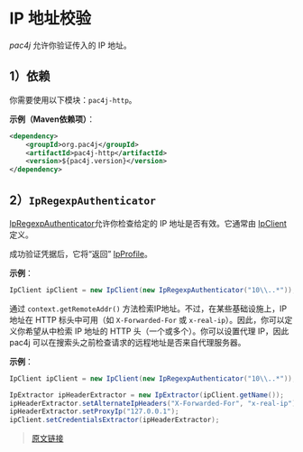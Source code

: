 # IP 地址校验

*pac4j* 允许你验证传入的 IP 地址。

## 1）依赖

你需要使用以下模块：`pac4j-http`。

**示例（Maven依赖项）**：

```xml
<dependency>
    <groupId>org.pac4j</groupId>
    <artifactId>pac4j-http</artifactId>
    <version>${pac4j.version}</version>
</dependency>
```

## 2）`IpRegexpAuthenticator`

[IpRegexpAuthenticator](https://github.com/pac4j/pac4j/blob/master/pac4j-http/src/main/java/org/pac4j/http/authorization/authorizer/IpRegexpAuthorizer.java)允许你检查给定的 IP 地址是否有效。它通常由 [IpClient](https://github.com/pac4j/pac4j/blob/master/pac4j-http/src/main/java/org/pac4j/http/client/direct/IpClient.java) 定义。

成功验证凭据后，它将“返回” [IpProfile](https://github.com/pac4j/pac4j/blob/master/pac4j-http/src/main/java/org/pac4j/http/profile/IpProfile.java)。

**示例**：

```java
IpClient ipClient = new IpClient(new IpRegexpAuthenticator("10\\..*"));
```

通过 `context.getRemoteAddr()` 方法检索IP地址。不过，在某些基础设施上，IP 地址在 HTTP 标头中可用（如 `X-Forwarded-For` 或 `x-real-ip`）。因此，你可以定义你希望从中检索 IP 地址的 HTTP 头（一个或多个）。你可以设置代理 IP，因此 pac4j 可以在搜索头之前检查请求的远程地址是否来自代理服务器。

**示例**：

```java
IpClient ipClient = new IpClient(new IpRegexpAuthenticator("10\\..*"));

IpExtractor ipHeaderExtractor = new IpExtractor(ipClient.getName());
ipHeaderExtractor.setAlternateIpHeaders("X-Forwarded-For", "x-real-ip");
ipHeaderExtractor.setProxyIp("127.0.0.1");
ipClient.setCredentialsExtractor(ipHeaderExtractor);
```

> [原文链接](https://www.pac4j.org/docs/authenticators/ip.html)
